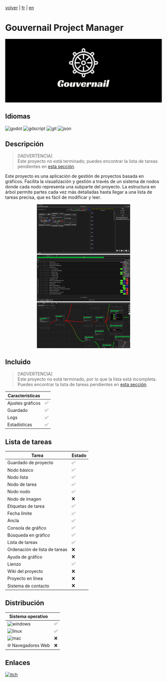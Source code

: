 [volver](/translation/es/es.md) | [fr](/translation/fr/gouvernail-project-manager.md) | [en](/translation/en/gouvernail-project-manager.md)

# Gouvernail Project Manager

<p align="center">
  <img src="/image/gpm-logo.png" width="600" alt="Logo de GPM">
</p>

## Idiomas

<img alt="godot" src="https://img.shields.io/badge/Godot-478CBF?style=for-the-badge&logo=GodotEngine&logoColor=white"/> <img alt="gdscript" src="https://img.shields.io/badge/gdscript-02303A?style=for-the-badge"/> <img alt="git" src="https://img.shields.io/badge/GIT-E44C30?style=for-the-badge&logo=git&logoColor=white"/> <img alt="json" src="https://img.shields.io/badge/json-5E5C5C?style=for-the-badge&logo=json&logoColor=white"/>

## Descripción
> [!ADVERTENCIA]  
> Este proyecto no está terminado; puedes encontrar la lista de tareas pendientes en [esta sección](#todo-list).

Este proyecto es una aplicación de gestión de proyectos basada en gráficos. Facilita la visualización y gestión a través de un sistema de nodos donde cada nodo representa una subparte del proyecto. La estructura en árbol permite partes cada vez más detalladas hasta llegar a una lista de tareas precisa, que es fácil de modificar y leer.

<p align="center">
  <img src="/image/gpm-main-page.png" width="300" alt="Página principal de GPM">
  <img src="/image/gpm-tl-page.png" width="300" alt="Página de lista de tareas de GPM">
  <img src="/image/gpm-graph-page.png" width="300" alt="Página de gráfico de GPM">
</p>

## Incluido
> [!ADVERTENCIA]  
> Este proyecto no está terminado, por lo que la lista está incompleta. Puedes encontrar la lista de tareas pendientes en [esta sección](#todo-list).

| Características | |
|------------------|---------------|
| Ajustes gráficos | ✅ |
| Guardado | ✅ |
| Logs | ✅ |
| Estadísticas | ✅ |

## Lista de tareas

| Tarea | Estado |
|---------------|---------------|
| Guardado de proyecto | ✅ |
| Nodo básico | ✅ |
| Nodo lista | ✅ |
| Nodo de tarea | ✅ |
| Nodo nodo | ✅ |
| Nodo de imagen | ❌ |
| Etiquetas de tarea | ✅ |
| Fecha límite | ✅ |
| Ancla | ✅ |
| Consola de gráfico | ✅ |
| Búsqueda en gráfico | ✅ |
| Lista de tareas | ✅ |
| Ordenación de lista de tareas | ❌ |
| Ayuda de gráfico | ❌ |
| Lienzo | ✅ |
| Wiki del proyecto | ❌ |
| Proyecto en línea | ❌ |
| Sistema de contacto | ❌ |

## Distribución

| Sistema operativo | |
|-------------------|---------------|
| <img alt="windows" src="https://img.shields.io/badge/Windows-0078D6?style=for-the-badge&logo=windows&logoColor=white"/> | ✅ |
| <img alt="linux" src="https://img.shields.io/badge/Linux-FCC624?style=for-the-badge&logo=linux&logoColor=black"/> | ✅ |
| <img alt="mac" src="https://img.shields.io/badge/mac%20os-000000?style=for-the-badge&logo=apple&logoColor=white"/> | ❌ |
| 🌐 Navegadores Web | ❌ |

## Enlaces

<a target="_blank" href="https://tomyo.itch.io/gpm">
      <img alt="itch" src="https://img.shields.io/badge/Itch.io-FA5C5C?style=for-the-badge&logo=itchdotio&logoColor=white">
</a>
